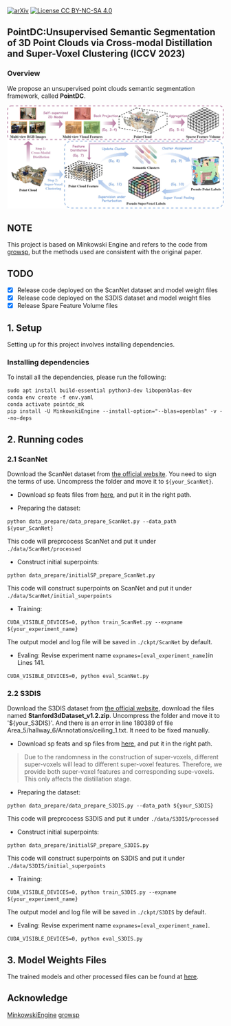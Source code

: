[![arXiv](https://img.shields.io/badge/arXiv-2304.08965-b31b1b.svg)](https://arxiv.org/abs/2304.08965)
[![License CC BY-NC-SA 4.0](https://img.shields.io/badge/license-CC4.0-blue.svg)](https://creativecommons.org/licenses/by-nc-sa/4.0/legalcode)

## PointDC:Unsupervised Semantic Segmentation of 3D Point Clouds via Cross-modal Distillation and Super-Voxel Clustering (ICCV 2023)

### Overview

We propose an unsupervised point clouds semantic segmentation framework, called  **PointDC**.

<p align="center">
<img src="figs/framework.jpg" alt="drawing" width=800/>
</p>

## NOTE
 This project is based on Minkowski Engine and refers to the code from [growsp](https://github.com/vLAR-group/GrowSP), but the methods used are consistent with the original paper.

## TODO
- [x] Release code deployed on the ScanNet dataset and model weight files
- [x] Release code deployed on the S3DIS dataset and model weight files
- [x] Release Spare Feature Volume files

## 1. Setup
Setting up for this project involves installing dependencies. 

### Installing dependencies
To install all the dependencies, please run the following:
```shell script
sudo apt install build-essential python3-dev libopenblas-dev
conda env create -f env.yaml
conda activate pointdc_mk
pip install -U MinkowskiEngine --install-option="--blas=openblas" -v --no-deps
```
## 2. Running codes
### 2.1 ScanNet
Download the ScanNet dataset from [the official website](http://kaldir.vc.in.tum.de/scannet_benchmark/documentation). 
You need to sign the terms of use. Uncompress the folder and move it to 
`${your_ScanNet}`.
- Download sp feats files from [here](https://pan.baidu.com/s/1ibxoq3HyxRJa3KrnPafCWw?pwd=6666), and put it in the right path.


- Preparing the dataset:
```shell script
python data_prepare/data_prepare_ScanNet.py --data_path ${your_ScanNet}
```
This code will preprcocess ScanNet and put it under `./data/ScanNet/processed`

- Construct initial superpoints:
```shell script
python data_prepare/initialSP_prepare_ScanNet.py
```
This code will construct superpoints on ScanNet and put it under `./data/ScanNet/initial_superpoints`

- Training:
```shell script
CUDA_VISIBLE_DEVICES=0, python train_ScanNet.py --expname ${your_experiment_name}
```
The output model and log file will be saved in `./ckpt/ScanNet` by default.

- Evaling:
Revise experiment name ```expnames=[eval_experiment_name]```in Lines 141. 
```shell script
CUDA_VISIBLE_DEVICES=0, python eval_ScanNet.py
```

### 2.2 S3DIS
Download the S3DIS dataset from [the official website](https://docs.google.com/forms/d/e/1FAIpQLScDimvNMCGhy_rmBA2gHfDu3naktRm6A8BPwAWWDv-Uhm6Shw/viewform?c=0&w=1&pli=1), download the files named **Stanford3dDataset_v1.2.zip**.
Uncompress the folder and move it to '${your_S3DIS}'. And there is an error in line 180389 of file Area_5/hallway_6/Annotations/ceiling_1.txt. It need to be fixed manually.
- Download sp feats and sp files from [here](https://pan.baidu.com/s/1ibxoq3HyxRJa3KrnPafCWw?pwd=6666), and put it in the right path.
>Due to the randomness in the construction of super-voxels, different super-voxels will lead to different super-voxel features. Therefore, we provide both super-voxel features and corresponding supe-voxels. This only affects the distillation stage.

- Preparing the dataset:
```shell script
python data_prepare/data_prepare_S3DIS.py --data_path ${your_S3DIS}
```
This code will preprcocess S3DIS and put it under `./data/S3DIS/processed`

- Construct initial superpoints:
```shell script
python data_prepare/initialSP_prepare_S3DIS.py
```
This code will construct superpoints on S3DIS and put it under `./data/S3DIS/initial_superpoints`

- Training:
```shell script
CUDA_VISIBLE_DEVICES=0, python train_S3DIS.py --expname ${your_experiment_name}
```
The output model and log file will be saved in `./ckpt/S3DIS` by default.

- Evaling:
Revise experiment name `expnames=[eval_experiment_name]`.
```shell script
CUDA_VISIBLE_DEVICES=0, python eval_S3DIS.py
```

## 3. Model Weights Files
The trained models and other processed files can be found at [here](https://pan.baidu.com/s/1ibxoq3HyxRJa3KrnPafCWw?pwd=6666).

## Acknowledge
[MinkowskiEngine](https://github.com/NVIDIA/MinkowskiEngine)
[growsp](https://github.com/vLAR-group/GrowSP)
